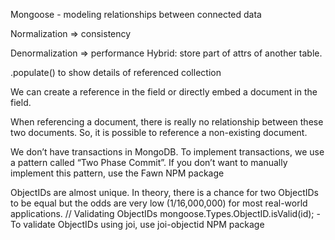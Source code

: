 Mongoose - modeling relationships between connected data

Normalization ⇒ consistency

Denormalization ⇒ performance
Hybrid: store part of attrs of another table.

.populate() to show details of referenced collection

We can create a reference in the field or directly embed a document in the field.

When referencing a document, there is really no relationship between these two documents. So, it is possible to reference a non-existing document.

We don’t have transactions in MongoDB. To implement transactions, we use a pattern called “Two Phase Commit”. If you don’t want to manually implement this pattern, use the Fawn NPM package

ObjectIDs are almost unique. In theory, there is a chance for two ObjectIDs to be equal but the odds are very low (1/16,000,000) for most real-world applications. // Validating ObjectIDs mongoose.Types.ObjectID.isValid(id); - To validate ObjectIDs using joi, use joi-objectid NPM package